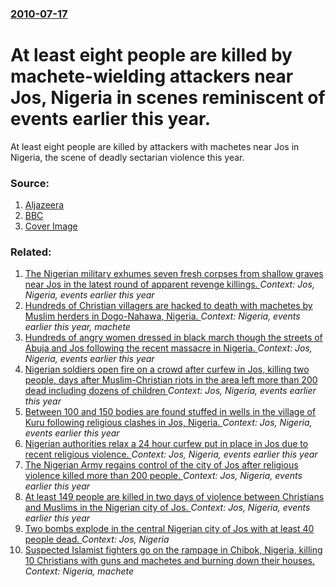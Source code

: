 ### [2010-07-17](/news/2010/07/17/index.md)

# At least eight people are killed by machete-wielding attackers near Jos, Nigeria in scenes reminiscent of events earlier this year. 

At least eight people are killed by attackers with machetes near Jos in Nigeria, the scene of deadly sectarian violence this year.


### Source:

1. [Aljazeera](http://english.aljazeera.net/news/africa/2010/07/201071717329277497.html)
2. [BBC](http://www.bbc.co.uk/news/world-africa-10674389)
2. [Cover Image](http://www.bbc.co.uk/news/special/2015/newsspec_10857/bbc_news_logo.png?cb=1)

### Related:

1. [The Nigerian military exhumes seven fresh corpses from shallow graves near Jos in the latest round of apparent revenge killings. ](/news/2010/04/21/the-nigerian-military-exhumes-seven-fresh-corpses-from-shallow-graves-near-jos-in-the-latest-round-of-apparent-revenge-killings.md) _Context: Jos, Nigeria, events earlier this year_
2. [Hundreds of Christian villagers are hacked to death with machetes by Muslim herders in Dogo-Nahawa, Nigeria. ](/news/2010/03/7/hundreds-of-christian-villagers-are-hacked-to-death-with-machetes-by-muslim-herders-in-dogo-nahawa-nigeria.md) _Context: Nigeria, events earlier this year, machete_
3. [Hundreds of angry women dressed in black march though the streets of Abuja and Jos following the recent massacre in Nigeria. ](/news/2010/03/11/hundreds-of-angry-women-dressed-in-black-march-though-the-streets-of-abuja-and-jos-following-the-recent-massacre-in-nigeria.md) _Context: Jos, Nigeria, events earlier this year_
4. [Nigerian soldiers open fire on a crowd after curfew in Jos, killing two people, days after Muslim-Christian riots in the area left more than 200 dead including dozens of children ](/news/2010/03/10/nigerian-soldiers-open-fire-on-a-crowd-after-curfew-in-jos-killing-two-people-days-after-muslim-christian-riots-in-the-area-left-more-than.md) _Context: Jos, Nigeria, events earlier this year_
5. [Between 100 and 150 bodies are found stuffed in wells in the village of Kuru following religious clashes in Jos, Nigeria. ](/news/2010/01/23/between-100-and-150-bodies-are-found-stuffed-in-wells-in-the-village-of-kuru-following-religious-clashes-in-jos-nigeria.md) _Context: Jos, Nigeria, events earlier this year_
6. [Nigerian authorities relax a 24 hour curfew put in place in Jos due to recent religious violence. ](/news/2010/01/21/nigerian-authorities-relax-a-24-hour-curfew-put-in-place-in-jos-due-to-recent-religious-violence.md) _Context: Jos, Nigeria, events earlier this year_
7. [The Nigerian Army regains control of the city of Jos after religious violence killed more than 200 people. ](/news/2010/01/20/the-nigerian-army-regains-control-of-the-city-of-jos-after-religious-violence-killed-more-than-200-people.md) _Context: Jos, Nigeria, events earlier this year_
8. [At least 149 people are killed in two days of violence between Christians and Muslims in the Nigerian city of Jos. ](/news/2010/01/19/at-least-149-people-are-killed-in-two-days-of-violence-between-christians-and-muslims-in-the-nigerian-city-of-jos.md) _Context: Jos, Nigeria, events earlier this year_
9. [Two bombs explode in the central Nigerian city of Jos with at least 40 people dead. ](/news/2014/12/11/two-bombs-explode-in-the-central-nigerian-city-of-jos-with-at-least-40-people-dead.md) _Context: Jos, Nigeria_
10. [Suspected Islamist fighters go on the rampage in Chibok, Nigeria, killing 10 Christians with guns and machetes and burning down their houses. ](/news/2012/12/2/suspected-islamist-fighters-go-on-the-rampage-in-chibok-nigeria-killing-10-christians-with-guns-and-machetes-and-burning-down-their-houses.md) _Context: Nigeria, machete_
